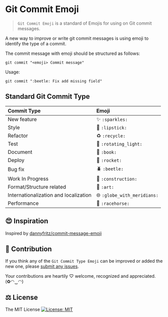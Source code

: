 # Git Commit Emoji

> `Git Commit Emoji` is a standard of Emojis for using on Git commit messages.

A new way to improve or write git commit messages is using emoji to identify the type of a commit.

The commit message with emoji should be structured as follows:

```
git commit "<emoji> Commit message"
```

Usage:

```
git commit ":beetle: Fix add missing field"
```

## Standard Git Commit Type

|   Commit Type                         | Emoji                                           |
|:--------------------------------------|:------------------------------------------------|
| New feature                           | :sparkles: `:sparkles:`                         |
| Style                                 | :lipstick: `:lipstick:`                         |
| Refactor                              | :recycle: `:recycle:`                           |
| Test                                  | :rotating_light: `:rotating_light:`             |
| Document                              | :book: `:book:`                                 |
| Deploy                                | :rocket: `:rocket:`                             |
| Bug fix                               | :beetle: `:beetle:`                             |
| Work In Progress                      | :construction: `:construction:`                 |
| Format/Structure related              | :art: `:art:`                                   |
| Internationalization and localization | :globe_with_meridians: `:globe_with_meridians:` |
| Performance                           | :racehorse: `:racehorse:`                       |

## 😍 Inspiration

Inspired by [dannyfritz/commit-message-emoji](https://github.com/dannyfritz/commit-message-emoji)

## 🌟 Contribution

If you think any of the `Git Commit Type Emoji` can be improved or added the new one, please [submit any issues](https://github.com/Bunlong/git-commit-emoji/issues).

Your contributions are heartily ♡ welcome, recognized and appreciated. (✿◠‿◠)

## ⚖️ License

The MIT License [![License: MIT](https://img.shields.io/badge/License-MIT-yellow.svg)](https://opensource.org/licenses/MIT)
